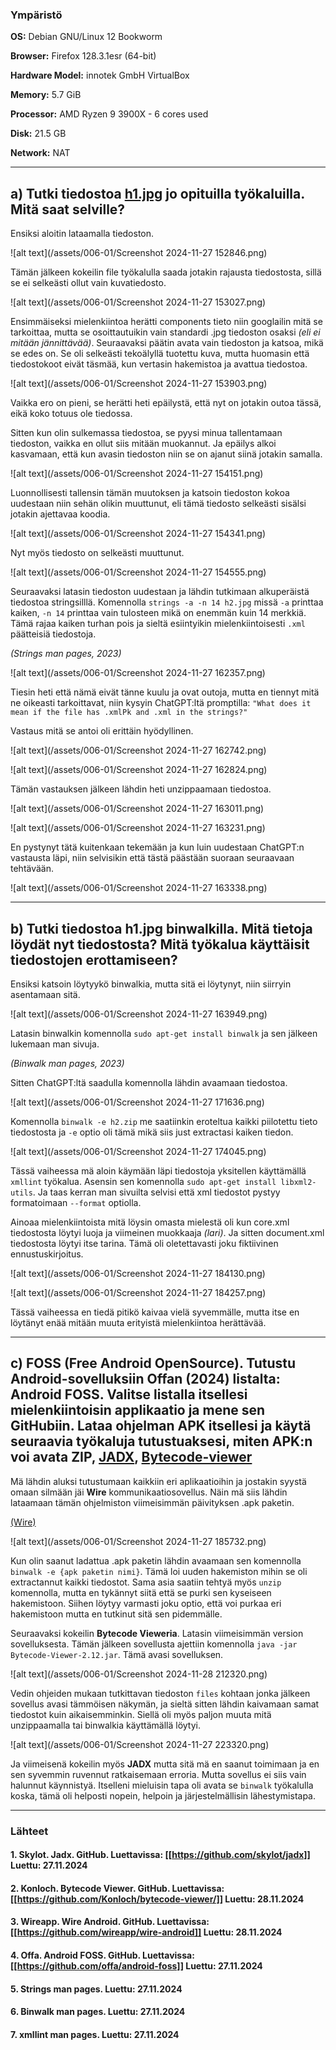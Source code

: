 <!--- metadata

title: H6-Sulaa hulluutta
date: 2024-11-28
id: ICI012AS3A-3001
Tiivistelmä: Tehtävässä tutkittiin epäilyttävää jpg-tiedostoa eri työkaluilla (file, strings, binwalk), löydettiin piilotettuja tiedostoja ja analysoitiin niiden sisältöä. Lisäksi perehdyttiin Android FOSS -sovelluksiin ja APK-tiedostojen avaamiseen eri ohjelmilla.
tags: [ "ICI012AS3A-3001", "Application Hacking", "School" ]

--->

### Ympäristö

**OS:** Debian GNU/Linux 12 Bookworm

**Browser:** Firefox 128.3.1esr (64-bit)

**Hardware Model:** innotek GmbH VirtualBox

**Memory:** 5.7 GiB

**Processor:** AMD Ryzen 9 3900X - 6 cores used

**Disk:** 21.5 GB

**Network:** NAT

---

## a) Tutki tiedostoa [h1.jpg](https://terokarvinen.com/application-hacking/h1.jpg) jo opituilla työkaluilla. Mitä saat selville?

Ensiksi aloitin lataamalla tiedoston.

![alt text](/assets/006-01/Screenshot 2024-11-27 152846.png)

Tämän jälkeen kokeilin file työkalulla saada jotakin rajausta tiedostosta, sillä se ei selkeästi ollut vain kuvatiedosto.

![alt text](/assets/006-01/Screenshot 2024-11-27 153027.png)

Ensimmäiseksi mielenkiintoa herätti components tieto niin googlailin mitä se tarkoittaa, mutta se osoittautuikin vain standardi .jpg tiedoston osaksi *(eli ei mitään jännittävää)*. Seuraavaksi päätin avata vain tiedoston ja katsoa, mikä se edes on. Se oli selkeästi tekoälyllä tuotettu kuva, mutta huomasin että tiedostokoot eivät täsmää, kun vertasin hakemistoa ja avattua tiedostoa.

![alt text](/assets/006-01/Screenshot 2024-11-27 153903.png)

Vaikka ero on pieni, se herätti heti epäilystä, että nyt on jotakin outoa tässä, eikä koko totuus ole tiedossa.

Sitten kun olin sulkemassa tiedostoa, se pyysi minua tallentamaan tiedoston, vaikka en ollut siis mitään muokannut. Ja epäilys alkoi kasvamaan, että kun avasin tiedoston niin se on ajanut siinä jotakin samalla.

![alt text](/assets/006-01/Screenshot 2024-11-27 154151.png)

Luonnollisesti tallensin tämän muutoksen ja katsoin tiedoston kokoa uudestaan niin sehän olikin muuttunut, eli tämä tiedosto selkeästi sisälsi jotakin ajettavaa koodia.

![alt text](/assets/006-01/Screenshot 2024-11-27 154341.png)

Nyt myös tiedosto on selkeästi muuttunut.

![alt text](/assets/006-01/Screenshot 2024-11-27 154555.png)

Seuraavaksi latasin tiedoston uudestaan ja lähdin tutkimaan alkuperäistä tiedostoa stringsilllä. Komennolla `strings -a -n 14 h2.jpg` missä `-a` printtaa kaiken, `-n 14` printtaa vain tulosteen mikä on enemmän kuin 14 merkkiä. Tämä rajaa kaiken turhan pois ja sieltä esiintyikin mielenkiintoisesti `.xml` päätteisiä tiedostoja.

*(Strings man pages, 2023)*

![alt text](/assets/006-01/Screenshot 2024-11-27 162357.png)

Tiesin heti että nämä eivät tänne kuulu ja ovat outoja, mutta en tiennyt mitä ne oikeasti tarkoittavat, niin kysyin ChatGPT:ltä promptilla: `"What does it mean if the file has .xmlPk and .xml in the strings?"`

Vastaus mitä se antoi oli erittäin hyödyllinen.

![alt text](/assets/006-01/Screenshot 2024-11-27 162742.png)

![alt text](/assets/006-01/Screenshot 2024-11-27 162824.png)

Tämän vastauksen jälkeen lähdin heti unzippaamaan tiedostoa.

![alt text](/assets/006-01/Screenshot 2024-11-27 163011.png)

![alt text](/assets/006-01/Screenshot 2024-11-27 163231.png)

En pystynyt tätä kuitenkaan tekemään ja kun luin uudestaan ChatGPT:n vastausta läpi, niin selvisikin että tästä päästään suoraan seuraavaan tehtävään.

![alt text](/assets/006-01/Screenshot 2024-11-27 163338.png)

---

## b) Tutki tiedostoa h1.jpg binwalkilla. Mitä tietoja löydät nyt tiedostosta? Mitä työkalua käyttäisit tiedostojen erottamiseen?

Ensiksi katsoin löytyykö binwalkia, mutta sitä ei löytynyt, niin siirryin asentamaan sitä.

![alt text](/assets/006-01/Screenshot 2024-11-27 163949.png)

Latasin binwalkin komennolla `sudo apt-get install binwalk` ja sen jälkeen lukemaan man sivuja.

*(Binwalk man pages, 2023)*

Sitten ChatGPT:ltä saadulla komennolla lähdin avaamaan tiedostoa.

![alt text](/assets/006-01/Screenshot 2024-11-27 171636.png)

Komennolla `binwalk -e h2.zip` me saatiinkin eroteltua kaikki piilotettu tieto tiedostosta ja `-e` optio oli tämä mikä siis just extractasi kaiken tiedon.

![alt text](/assets/006-01/Screenshot 2024-11-27 174045.png)

Tässä vaiheessa mä aloin käymään läpi tiedostoja yksitellen käyttämällä `xmllint` työkalua. Asensin sen komennolla `sudo apt-get install libxml2-utils`. Ja taas kerran man sivuilta selvisi että xml tiedostot pystyy formatoimaan `--format` optiolla.

Ainoaa mielenkiintoista mitä löysin omasta mielestä oli kun core.xml tiedostosta löytyi luoja ja viimeinen muokkaaja *(lari)*. Ja sitten document.xml tiedostosta löytyi itse tarina. Tämä oli oletettavasti joku fiktiivinen ennustuskirjoitus.

![alt text](/assets/006-01/Screenshot 2024-11-27 184130.png)

![alt text](/assets/006-01/Screenshot 2024-11-27 184257.png)

Tässä vaiheessa en tiedä pitikö kaivaa vielä syvemmälle, mutta itse en löytänyt enää mitään muuta erityistä mielenkiintoa herättävää.

---

## c) FOSS (Free Android OpenSource). Tutustu Android-sovelluksiin Offan (2024) listalta: Android FOSS. Valitse listalla itsellesi mielenkiintoisin applikaatio ja mene sen GitHubiin. Lataa ohjelman APK itsellesi ja käytä seuraavia työkaluja tutustuaksesi, miten APK:n voi avata **ZIP**, [**JADX**](https://github.com/skylot/jadx), [**Bytecode-viewer**](https://github.com/Konloch/bytecode-viewer/)

Mä lähdin aluksi tutustumaan kaikkiin eri aplikaatioihin ja jostakin syystä omaan silmään jäi **Wire** kommunikaatiosovellus. Näin mä siis lähdin lataamaan tämän ohjelmiston viimeisimmän päivityksen .apk paketin.

[(Wire)](https://github.com/wireapp/wire-android)

![alt text](/assets/006-01/Screenshot 2024-11-27 185732.png)

Kun olin saanut ladattua .apk paketin lähdin avaamaan sen komennolla `binwalk -e {apk paketin nimi}`. Tämä loi uuden hakemiston mihin se oli extractannut kaikki tiedostot. Sama asia saatiin tehtyä myös `unzip` komennolla, mutta en tykännyt siitä että se purki sen kyseiseen hakemistoon. Siihen löytyy varmasti joku optio, että voi purkaa eri hakemistoon mutta en tutkinut sitä sen pidemmälle.

Seuraavaksi kokeilin **Bytecode Vieweria**. Latasin viimeisimmän version sovelluksesta. Tämän jälkeen sovellusta ajettiin komennolla `java -jar Bytecode-Viewer-2.12.jar`. Tämä avasi sovelluksen.

![alt text](/assets/006-01/Screenshot 2024-11-28 212320.png)

Vedin ohjeiden mukaan tutkittavan tiedoston `files` kohtaan jonka jälkeen sovellus avasi tämmöisen näkymän, ja sieltä sitten lähdin kaivamaan samat tiedostot kuin aikaisemminkin. Siellä oli myös paljon muuta mitä unzippaamalla tai binwalkia käyttämällä löytyi.

![alt text](/assets/006-01/Screenshot 2024-11-27 223320.png)

Ja viimeisenä kokeilin myös **JADX** mutta sitä mä en saanut toimimaan ja en sen syvemmin ruvennut ratkaisemaan erroria. Mutta sovellus ei siis vain halunnut käynnistyä. Itselleni mieluisin tapa oli avata se `binwalk` työkalulla koska, tämä oli helposti nopein, helpoin ja järjestelmällisin lähestymistapa.

---

### Lähteet

#### 1. Skylot. Jadx. GitHub. Luettavissa: [[https://github.com/skylot/jadx]] Luettu: 27.11.2024

#### 2. Konloch. Bytecode Viewer. GitHub. Luettavissa: [[https://github.com/Konloch/bytecode-viewer/]] Luettu: 28.11.2024

#### 3. Wireapp. Wire Android. GitHub. Luettavissa: [[https://github.com/wireapp/wire-android]] Luettu: 28.11.2024

#### 4. Offa. Android FOSS. GitHub. Luettavissa: [[https://github.com/offa/android-foss]] Luettu: 27.11.2024

#### 5. Strings man pages. Luettu: 27.11.2024

#### 6. Binwalk man pages. Luettu: 27.11.2024

#### 7. xmllint man pages. Luettu: 27.11.2024
